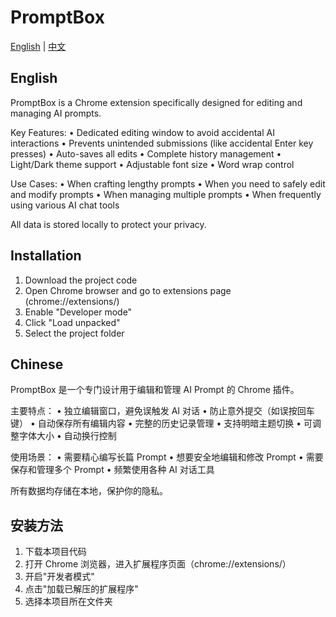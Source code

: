# PromptBox

[English](#english) | [中文](#chinese)

## English

PromptBox is a Chrome extension specifically designed for editing and managing AI prompts.

Key Features:
• Dedicated editing window to avoid accidental AI interactions
• Prevents unintended submissions (like accidental Enter key presses)
• Auto-saves all edits
• Complete history management
• Light/Dark theme support
• Adjustable font size
• Word wrap control

Use Cases:
• When crafting lengthy prompts
• When you need to safely edit and modify prompts
• When managing multiple prompts
• When frequently using various AI chat tools

All data is stored locally to protect your privacy.

## Installation
1. Download the project code
2. Open Chrome browser and go to extensions page (chrome://extensions/)
3. Enable "Developer mode"
4. Click "Load unpacked"
5. Select the project folder

## Chinese

PromptBox 是一个专门设计用于编辑和管理 AI Prompt 的 Chrome 插件。

主要特点：
• 独立编辑窗口，避免误触发 AI 对话
• 防止意外提交（如误按回车键）
• 自动保存所有编辑内容
• 完整的历史记录管理
• 支持明暗主题切换
• 可调整字体大小
• 自动换行控制

使用场景：
• 需要精心编写长篇 Prompt
• 想要安全地编辑和修改 Prompt
• 需要保存和管理多个 Prompt
• 频繁使用各种 AI 对话工具

所有数据均存储在本地，保护你的隐私。

## 安装方法
1. 下载本项目代码
2. 打开 Chrome 浏览器，进入扩展程序页面（chrome://extensions/）
3. 开启"开发者模式"
4. 点击"加载已解压的扩展程序"
5. 选择本项目所在文件夹